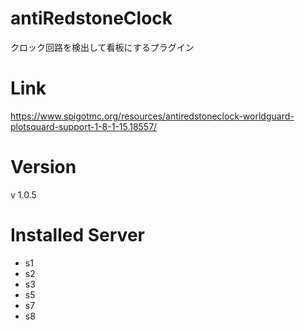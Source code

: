 # antiRedstoneClock
クロック回路を検出して看板にするプラグイン

# Link
https://www.spigotmc.org/resources/antiredstoneclock-worldguard-plotsquard-support-1-8-1-15.18557/

# Version
v 1.0.5

# Installed Server
- s1
- s2
- s3
- s5
- s7
- s8
